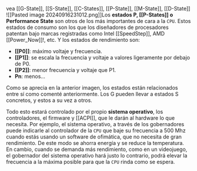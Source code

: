 vea [[G-State]], [[S-State]], [[C-States]], [[P-State]], [[M-State]], [[D-State]]
![[Pasted image 20240916231012.png]]Los **estados P, [[P-States]] o Performance State** son otros de los más importantes de cara a la ``CPU``. Estos estados de consumo son los que los diseñadores de procesadores patentan bajo marcas registradas como Intel [[SpeedStep]], AMD [[Power_Now]]!, etc. Y los estados de rendimiento son:
- **[[P0]]**: máximo voltaje y frecuencia.
- **[[P1]]**: se escala la frecuencia y voltaje a valores ligeramente por debajo de P0.
- **[[P2]]**: menor frecuencia y voltaje que P1.
- **Pn**: menos…

Como se aprecia en la anterior imagen, los estados están relacionados entre sí como comenté anteriormente. Los G pueden llevar a estados S concretos, y estos a su vez a otros.

Todo esto estará controlado por el propio **sistema operativo**, los controladores, el firmware y [[ACPI]], que le darán al hardware lo que necesita. Por ejemplo, el sistema operativo, a través de los gobernadores puede indicarle al controlador de la ``CPU`` que baje su frecuencia a 500 Mhz cuando estás usando un software de ofimática, que no necesita de gran rendimiento. De este modo se ahorra energía y se reduce la temperatura. En cambio, cuando se demanda más rendimiento, como en un videojuego, el gobernador del sistema operativo hará justo lo contrario, podrá elevar la frecuencia a la máxima posible para que la ``CPU`` rinda como se espera.
